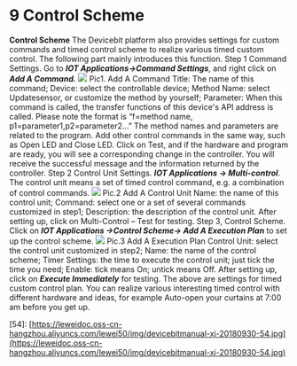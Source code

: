 # 9 Control Scheme

**Control Scheme** The Devicebit platform also provides settings for custom commands and timed control scheme to realize various timed custom control. The following part mainly introduces this function. Step 1 Command Settings. Go to _**IOT Applications-&gt;Command Settings**_, and right click on _**Add A Command.**_ ![](https://leweidoc.oss-cn-hangzhou.aliyuncs.com/lewei50/img/devicebitmanual-xj-20180930-50.jpg) Pic1. Add A Command Title: The name of this command; Device: select the controllable device; Method Name: select Updatesensor, or customize the method by yourself; Parameter: When this command is called, the transfer functions of this device's API address is called. Please note the format is “f=method name, p1=parameter1,p2=parameter2…” The method names and parameters are related to the program. Add other control commands in the same way, such as Open LED and Close LED. Click on Test, and if the hardware and program are ready, you will see a corresponding change in the controller. You will receive the successful message and the information returned by the controller. Step 2 Control Unit Settings. _**IOT Applications -&gt; Multi-control**_. The control unit means a set of timed control command, e.g. a combination of control commands. ![](https://leweidoc.oss-cn-hangzhou.aliyuncs.com/lewei50/img/devicebitmanual-xj-20180930-51.jpg) Pic.2 Add A Control Unit Name: the name of this control unit; Command: select one or a set of several commands customized in step1; Description: the description of the control unit. After setting up, click on Multi-Control – Test for testing. Step 3, Control Scheme. Click on _**IOT Applications -&gt;Control Scheme-&gt; Add A Execution Plan**_ to set up the control scheme. ![](https://leweidoc.oss-cn-hangzhou.aliyuncs.com/lewei50/img/devicebitmanual-xj-20180930-52.jpg) Pic.3 Add A Execution Plan Control Unit: select the control unit customized in step2; Name: the name of the control scheme; Timer Settings: the time to execute the control unit; just tick the time you need; Enable: tick means On; untick means Off. After setting up, click on _**Execute Immediately**_ for testing. The above are settings for timed custom control plan. You can realize various interesting timed control with different hardware and ideas, for example Auto-open your curtains at 7:00 am before you get up.

\[54\]: [https://leweidoc.oss-cn-hangzhou.aliyuncs.com/lewei50/img/devicebitmanual-xj-20180930-54.jpg](https://leweidoc.oss-cn-hangzhou.aliyuncs.com/lewei50/img/devicebitmanual-xj-20180930-54.jpg)

